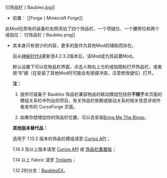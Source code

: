 ![[饰品栏丨Baubles.jpg]]
- 前置：
 [[Forge丨Minecraft Forge]]

此Mod在原有的装备栏右侧添加了四个饰品栏、一个项链位、一个腰带位和两个戒指位：
![[饰品栏丨Baubles.png]]
- 其本身只有很少的内容，更多的是作为其他Mod的辅助而存在。
    
    自从[神秘时代4](https://www.mcmod.cn/class/204.html)更新至4.2.3.2版本后，该Mod成为其前置Mod。
    
    默认设置下可以在物品栏界面，点击人物右上方的戒指图标打开饰品栏，或者按“B”键（在安装了其他Mod时可能会有按键冲突，注意修改键位）打开。
    
    **注：**
    
    1. 提供可装备于 Baubles 饰品栏兼容物品的联动模组包括但**不限于**本页面的模组关系栏中列出的项目，有关饰品栏依赖或联动关系的相关信息详询作者发布的 CurseForge 页面。
        
    2. 如果你想增加你的饰品栏位置，可以去安装[Bring Me The Rings](https://www.mcmod.cn/class/2552.html "Bring Me The Rings")。
        
    
      
    
    **其他版本替代品：**
    
    适用于 1.13.2 版本的饰品栏模组请至 [Curios API](https://www.mcmod.cn/class/2029.html "Curios API")；
    
    1.14.3 及以上版本请至 [Curios API](https://www.mcmod.cn/class/2029.html "Curios API") 或 [饰品栏重置版](https://www.mcmod.cn/class/2308.html "饰品栏重置版")；
    
    1.14 以上 Fabric 请至 [Trinkets](https://www.mcmod.cn/class/3985.html)；
    
    1.12.2的分支：[BaublesEX](https://www.mcmod.cn/class/18124.html)。